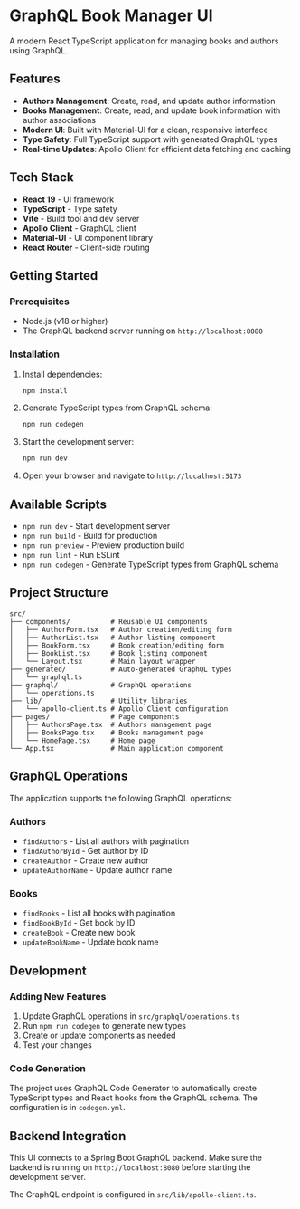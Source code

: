 # GraphQL Book Manager UI

A modern React TypeScript application for managing books and authors using GraphQL.

## Features

- **Authors Management**: Create, read, and update author information
- **Books Management**: Create, read, and update book information with author associations
- **Modern UI**: Built with Material-UI for a clean, responsive interface
- **Type Safety**: Full TypeScript support with generated GraphQL types
- **Real-time Updates**: Apollo Client for efficient data fetching and caching

## Tech Stack

- **React 19** - UI framework
- **TypeScript** - Type safety
- **Vite** - Build tool and dev server
- **Apollo Client** - GraphQL client
- **Material-UI** - UI component library
- **React Router** - Client-side routing

## Getting Started

### Prerequisites

- Node.js (v18 or higher)
- The GraphQL backend server running on `http://localhost:8080`

### Installation

1. Install dependencies:
   ```bash
   npm install
   ```

2. Generate TypeScript types from GraphQL schema:
   ```bash
   npm run codegen
   ```

3. Start the development server:
   ```bash
   npm run dev
   ```

4. Open your browser and navigate to `http://localhost:5173`

## Available Scripts

- `npm run dev` - Start development server
- `npm run build` - Build for production
- `npm run preview` - Preview production build
- `npm run lint` - Run ESLint
- `npm run codegen` - Generate TypeScript types from GraphQL schema

## Project Structure

```
src/
├── components/          # Reusable UI components
│   ├── AuthorForm.tsx   # Author creation/editing form
│   ├── AuthorList.tsx   # Author listing component
│   ├── BookForm.tsx     # Book creation/editing form
│   ├── BookList.tsx     # Book listing component
│   └── Layout.tsx       # Main layout wrapper
├── generated/           # Auto-generated GraphQL types
│   └── graphql.ts
├── graphql/             # GraphQL operations
│   └── operations.ts
├── lib/                 # Utility libraries
│   └── apollo-client.ts # Apollo Client configuration
├── pages/               # Page components
│   ├── AuthorsPage.tsx  # Authors management page
│   ├── BooksPage.tsx    # Books management page
│   └── HomePage.tsx     # Home page
└── App.tsx              # Main application component
```

## GraphQL Operations

The application supports the following GraphQL operations:

### Authors
- `findAuthors` - List all authors with pagination
- `findAuthorById` - Get author by ID
- `createAuthor` - Create new author
- `updateAuthorName` - Update author name

### Books
- `findBooks` - List all books with pagination
- `findBookById` - Get book by ID
- `createBook` - Create new book
- `updateBookName` - Update book name

## Development

### Adding New Features

1. Update GraphQL operations in `src/graphql/operations.ts`
2. Run `npm run codegen` to generate new types
3. Create or update components as needed
4. Test your changes

### Code Generation

The project uses GraphQL Code Generator to automatically create TypeScript types and React hooks from the GraphQL schema. The configuration is in `codegen.yml`.

## Backend Integration

This UI connects to a Spring Boot GraphQL backend. Make sure the backend is running on `http://localhost:8080` before starting the development server.

The GraphQL endpoint is configured in `src/lib/apollo-client.ts`.